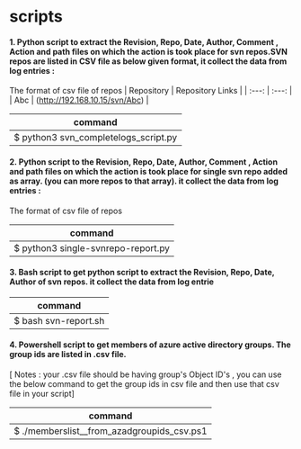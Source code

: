 # scripts

#### 1. Python script to extract the Revision, Repo, Date, Author, Comment , Action and path files on which the action is took place for svn repos.SVN repos are listed in CSV file as below given format, it collect the data from log entries :
The format of csv file of repos 
| Repository | Repository Links   |
| :---:      |    :---:           | 
| Abc        | (http://192.168.10.15/svn/Abc)                | 

| command    |
| :---:      | 
| $ python3 svn_completelogs_script.py |

#### 2. Python script to the Revision, Repo, Date, Author, Comment , Action and path files on which the action is took place for single svn repo added as array. (you can more repos to that array). it collect the data from log entries :
The format of csv file of repos 

| command    |
| :---:      | 
| $ python3 single-svnrepo-report.py |


#### 3. Bash script to get python script to extract the Revision, Repo, Date, Author of svn repos. it collect the data from log entrie

| command    |
| :---:      | 
| $ bash svn-report.sh |

#### 4. Powershell script to get members of azure active directory groups. The group ids are listed in .csv file.
[ Notes : your .csv file should be having group's Object ID's , you can use the below command to get the group ids in csv file and then use that csv file in your script]

| command    |
| :---:      | 
| $ ./memberslist__from_azadgroupids_csv.ps1 |


  
